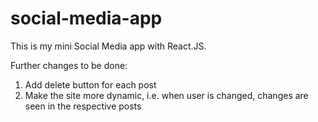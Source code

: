 # social-media-app

This is my mini Social Media app with React.JS.

Further changes to be done: 
1. Add delete button for each post 
2. Make the site more dynamic, i.e. when user is changed, changes are seen in the respective posts
